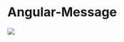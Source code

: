 # Angular-Message

<img src="{https://img.shields.io/badge/Angular-DD0031?style=for-the-badge&logo=angular&logoColor=white}" />

